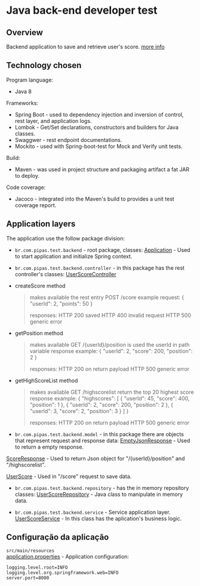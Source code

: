 Java back-end developer test
============================

## Overview
Backend application to save and retrieve user's score.
[more info](https://github.com/gilmaslima/pipas.test.backend/blob/master/Java%20back-end%20developer%20test.pdf)


## Technology chosen

Program language:
* Java 8 

Frameworks:
* Spring Boot - used to dependency injection and inversion of control, rest layer, and application logs.
* Lombok - Get/Set declarations, constructors and builders for Java classes.
* Swaggwer - rest endpoint documentations.
* Mockito - used with Spring-boot-test for Mock and Verify unit tests.


Build:
* Maven - was used in project structure and packaging artifact a fat JAR to deploy.

Code coverage:
* Jacoco - integrated into the Maven's build to provides a unit test coverage report.


## Application layers
The application use the follow package division:
* ``br.com.pipas.test.backend`` - root package, classes:
[Application](https://github.com/gilmaslima/pipas.test.backend/blob/master/src/main/java/br/com/pipas/test/backend/Application.java) - Used to start application and initialize Spring context.

* ``br.com.pipas.test.backend.controller`` - in this package has the rest controller's classes:
[UserScoreController](https://github.com/gilmaslima/pipas.test.backend/blob/master/src/main/java/br/com/pipas/test/backend/controller/UserScoreController.java)
- createScore method 
  > makes available the rest entry POST /score
  > example request: 
  > {
  >  "userId": 2,
  >  "points": 50
  >	}
  >
  > responses:
  > HTTP 200 saved 
  > HTTP 400 invalid request
  > HTTP 500 generic error

- getPosition method
  > makes available GET /{userId}/position
  > is used the userId in path variable
  > response example:
  > {
  >  "userId": 2,
  >  "score": 200,
  >  "position": 2
  >	}
  >
  > responses:
  > HTTP 200 on return payload
  > HTTP 500 generic error

- getHighScoreList method
  > makes available GET /highscorelist
  > return the top 20 highest score
  > response example:
  > {
  >  "highscores": [
  >      {
  >          "userId": 45,
  >          "score": 400,
  >          "position": 1
  >      },
  >      {
  >          "userId": 2,
  >          "score": 200,
  >          "position": 2
  >      },
  >      {
  >          "userId": 3,
  >          "score": 2,
  >          "position": 3
  >      }
  >  ]
  >	}
  >
  > responses:
  > HTTP 200 on return payload
  > HTTP 500 generic error


* ``br.com.pipas.test.backend.model`` - in this package there are objects that represent request and response data:
[EmptyJsonResponse](https://github.com/gilmaslima/pipas.test.backend/blob/master/src/main/java/br/com/pipas/test/backend/model/EmptyJsonResponse.java) - Used to return a empty response.

[ScoreResponse](https://github.com/gilmaslima/pipas.test.backend/blob/master/src/main/java/br/com/pipas/test/backend/model/ScoreResponse.java) - Used to return Json object for "/{userId}/position" and  "/highscorelist".

[UserScore](https://github.com/gilmaslima/pipas.test.backend/blob/master/src/main/java/br/com/pipas/test/backend/model/UserScore.java) - Used in "/score" request to save data.


* ``br.com.pipas.test.backend.repository`` - has the in memory repository classes:
[UserScoreRepository](https://github.com/gilmaslima/pipas.test.backend/blob/master/src/main/java/br/com/pipas/test/backend/repository/UserScoreRepository.java) - Java class to manipulate in memory data.


* ``br.com.pipas.test.backend.service`` - Service application layer.
[UserScoreService](https://github.com/gilmaslima/pipas.test.backend/blob/master/src/main/java/br/com/pipas/test/backend/service/UserScoreService.java) - In this class has the aplication's business logic.



## Configuração da aplicação
``src/main/resources``<br>
[application.properties](https://github.com/gilmaslima/pipas.test.backend/blob/master/src/main/resources/application.properties) - Application configuration:
    
	logging.level.root=INFO
	logging.level.org.springframework.web=INFO
	server.port=8000
